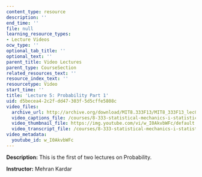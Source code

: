 ```yaml
---
content_type: resource
description: ''
end_time: ''
file: null
learning_resource_types:
- Lecture Videos
ocw_type: ''
optional_tab_title: ''
optional_text: ''
parent_title: Video Lectures
parent_type: CourseSection
related_resources_text: ''
resource_index_text: ''
resourcetype: Video
start_time: ''
title: 'Lecture 5: Probability Part 1'
uid: d5becea4-2c2f-dd47-303f-5d5cffe5808c
video_files:
  archive_url: http://archive.org/download/MIT8.333F13/MIT8_333F13_lec05_300k.mp4
  video_captions_file: /courses/8-333-statistical-mechanics-i-statistical-mechanics-of-particles-fall-2013/a4b4aec63ca050fca33bdbe282da1729_w_I0AkvbWFc.vtt
  video_thumbnail_file: https://img.youtube.com/vi/w_I0AkvbWFc/default.jpg
  video_transcript_file: /courses/8-333-statistical-mechanics-i-statistical-mechanics-of-particles-fall-2013/ee6add2aaf20b812ca2c2a8d31dbcd87_w_I0AkvbWFc.pdf
video_metadata:
  youtube_id: w_I0AkvbWFc
---
```


**Description:** This is the first of two lectures on Probability.

**Instructor:** Mehran Kardar



